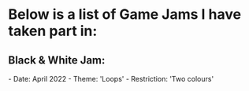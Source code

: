 <div>
  <h1>Below is a list of Game Jams I have taken part in:</h1>

  <h2>Black & White Jam:</h2>
  - Date: April 2022
  - Theme: 'Loops'
  - Restriction: 'Two colours'

</div>
